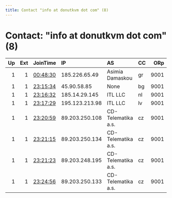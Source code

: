 ```yaml
---
title: Contact "info at donutkvm dot com" (8)
---
```


# Contact: "info at donutkvm dot com" (8)

|   Up |   Ext | JoinTime                                                                                            | IP             | AS                 | CC   |   ORp |   Dirp | OS    | Version   | Nickname   |   eFamMembers |
|-----:|------:|:----------------------------------------------------------------------------------------------------|:---------------|:-------------------|:-----|------:|-------:|:------|:----------|:-----------|--------------:|
|    1 |     1 | [00:48:30](https://metrics.torproject.org/rs.html#details/9DBB3D2A746CA64D756CF784FB9F578B8CDD04C6) | 185.226.65.49  | Asimia Damaskou    | gr   |  9001 |     80 | Linux | 0.2.9.15  | Relay7     |             5 |
|    1 |     1 | [23:15:34](https://metrics.torproject.org/rs.html#details/D15A8401778CB46252D2B344766D5323446E0AAB) | 45.90.58.85    | None               | bg   |  9001 |     80 | Linux | 0.4.2.6   | Relay1     |             8 |
|    1 |     1 | [23:16:32](https://metrics.torproject.org/rs.html#details/4B66CFF62AFA94007D1C218B840DEEF1D5894EF5) | 185.14.29.145  | ITL LLC            | nl   |  9001 |     80 | Linux | 0.4.2.6   | Relay2     |             8 |
|    1 |     1 | [23:17:29](https://metrics.torproject.org/rs.html#details/138F6D37833ACBB50CDF0DE3A9B4FC7D2F465360) | 195.123.213.98 | ITL LLC            | lv   |  9001 |     80 | Linux | 0.4.2.6   | Relay3     |             8 |
|    1 |     1 | [23:20:59](https://metrics.torproject.org/rs.html#details/5FB9F6A2456DEC3DFC3A4247C46204305172C2DA) | 89.203.250.108 | CD-Telematika a.s. | cz   |  9001 |     80 | Linux | 0.4.2.6   | Relay5     |             7 |
|    1 |     1 | [23:21:15](https://metrics.torproject.org/rs.html#details/24C624AC1315E6DA0382767A0F6587513C557ACF) | 89.203.250.134 | CD-Telematika a.s. | cz   |  9001 |     80 | Linux | 0.4.2.6   | Relay8     |             8 |
|    1 |     1 | [23:21:23](https://metrics.torproject.org/rs.html#details/8F54AA1160058E91440B82F3E845DF0A2CEBE894) | 89.203.248.195 | CD-Telematika a.s. | cz   |  9001 |     80 | Linux | 0.4.2.6   | Relay4     |             7 |
|    1 |     1 | [23:24:56](https://metrics.torproject.org/rs.html#details/FB7AD6E88878BAEF60FDF76C29FF5C44C833B9F5) | 89.203.250.133 | CD-Telematika a.s. | cz   |  9001 |     80 | Linux | 0.4.2.6   | SomeRelay  |             7 |
